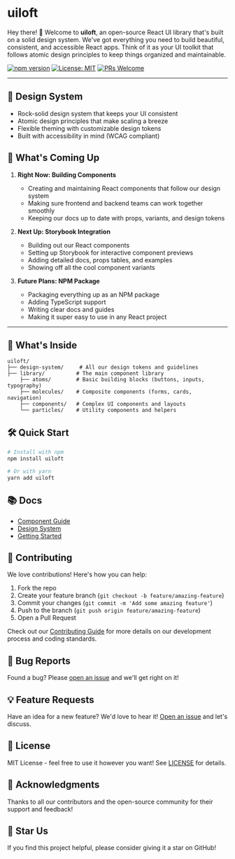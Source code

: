 # uiloft

Hey there! 👋 Welcome to **uiloft**, an open-source React UI library that's built on a solid design system. We've got everything you need to build beautiful, consistent, and accessible React apps. Think of it as your UI toolkit that follows atomic design principles to keep things organized and maintainable.

[![npm version](https://badge.fury.io/js/uiloft.svg)](https://badge.fury.io/js/uiloft)
[![License: MIT](https://img.shields.io/badge/License-MIT-yellow.svg)](https://opensource.org/licenses/MIT)
[![PRs Welcome](https://img.shields.io/badge/PRs-welcome-brightgreen.svg)](CONTRIBUTING.md)

---

## 🎨 Design System

- Rock-solid design system that keeps your UI consistent
- Atomic design principles that make scaling a breeze
- Flexible theming with customizable design tokens
- Built with accessibility in mind (WCAG compliant)

## 🚀 What's Coming Up

1. **Right Now: Building Components**

   - Creating and maintaining React components that follow our design system
   - Making sure frontend and backend teams can work together smoothly
   - Keeping our docs up to date with props, variants, and design tokens

2. **Next Up: Storybook Integration**

   - Building out our React components
   - Setting up Storybook for interactive component previews
   - Adding detailed docs, props tables, and examples
   - Showing off all the cool component variants

3. **Future Plans: NPM Package**
   - Packaging everything up as an NPM package
   - Adding TypeScript support
   - Writing clear docs and guides
   - Making it super easy to use in any React project

---

## 📂 What's Inside

```plaintext
uiloft/
├── design-system/     # All our design tokens and guidelines
├── library/          # The main component library
    ├── atoms/        # Basic building blocks (buttons, inputs, typography)
    ├── molecules/    # Composite components (forms, cards, navigation)
    ├── components/   # Complex UI components and layouts
    └── particles/    # Utility components and helpers
```

## 🛠️ Quick Start

```bash
# Install with npm
npm install uiloft

# Or with yarn
yarn add uiloft
```

## 📚 Docs

- [Component Guide](docs/components.md)
- [Design System](docs/design-system.md)
- [Getting Started](docs/getting-started.md)

## 🤝 Contributing

We love contributions! Here's how you can help:

1. Fork the repo
2. Create your feature branch (`git checkout -b feature/amazing-feature`)
3. Commit your changes (`git commit -m 'Add some amazing feature'`)
4. Push to the branch (`git push origin feature/amazing-feature`)
5. Open a Pull Request

Check out our [Contributing Guide](CONTRIBUTING.md) for more details on our development process and coding standards.

## 🐛 Bug Reports

Found a bug? Please [open an issue](https://github.com/yourusername/uiloft/issues) and we'll get right on it!

## 💡 Feature Requests

Have an idea for a new feature? We'd love to hear it! [Open an issue](https://github.com/yourusername/uiloft/issues) and let's discuss.

## 📝 License

MIT License - feel free to use it however you want! See [LICENSE](LICENSE) for details.

## 🙏 Acknowledgments

Thanks to all our contributors and the open-source community for their support and feedback!

## 🌟 Star Us

If you find this project helpful, please consider giving it a star on GitHub!
